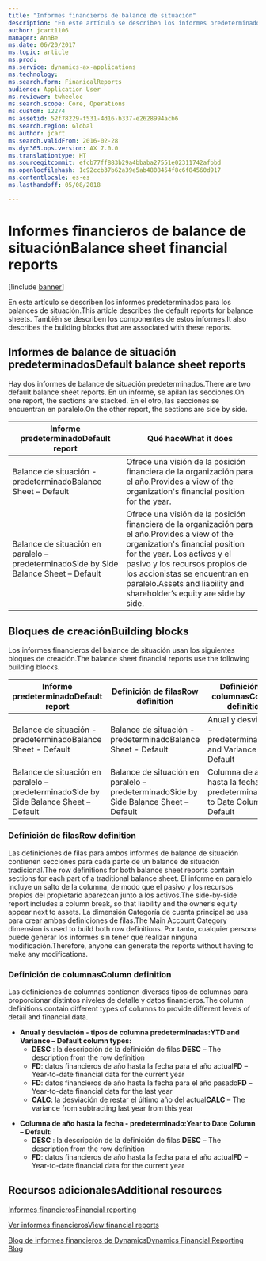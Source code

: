 ```yaml
---
title: "Informes financieros de balance de situación"
description: "En este artículo se describen los informes predeterminados para los balances de situación. También se describen los componentes de estos informes."
author: jcart1106
manager: AnnBe
ms.date: 06/20/2017
ms.topic: article
ms.prod: 
ms.service: dynamics-ax-applications
ms.technology: 
ms.search.form: FinanicalReports
audience: Application User
ms.reviewer: twheeloc
ms.search.scope: Core, Operations
ms.custom: 12274
ms.assetid: 52f78229-f531-4d16-b337-e2628994acb6
ms.search.region: Global
ms.author: jcart
ms.search.validFrom: 2016-02-28
ms.dyn365.ops.version: AX 7.0.0
ms.translationtype: HT
ms.sourcegitcommit: efcb77ff883b29a4bbaba27551e02311742afbbd
ms.openlocfilehash: 1c92ccb37b62a39e5ab4808454f8c6f84560d917
ms.contentlocale: es-es
ms.lasthandoff: 05/08/2018

---
```


# <a name="balance-sheet-financial-reports"></a><span data-ttu-id="66f77-104">Informes financieros de balance de situación</span><span class="sxs-lookup"><span data-stu-id="66f77-104">Balance sheet financial reports</span></span>

[!include [banner](../includes/banner.md)]

<span data-ttu-id="66f77-105">En este artículo se describen los informes predeterminados para los balances de situación.</span><span class="sxs-lookup"><span data-stu-id="66f77-105">This article describes the default reports for balance sheets.</span></span> <span data-ttu-id="66f77-106">También se describen los componentes de estos informes.</span><span class="sxs-lookup"><span data-stu-id="66f77-106">It also describes the building blocks that are associated with these reports.</span></span> 

<a name="default-balance-sheet-reports"></a><span data-ttu-id="66f77-107">Informes de balance de situación predeterminados</span><span class="sxs-lookup"><span data-stu-id="66f77-107">Default balance sheet reports</span></span>
-----------------------------

<span data-ttu-id="66f77-108">Hay dos informes de balance de situación predeterminados.</span><span class="sxs-lookup"><span data-stu-id="66f77-108">There are two default balance sheet reports.</span></span> <span data-ttu-id="66f77-109">En un informe, se apilan las secciones.</span><span class="sxs-lookup"><span data-stu-id="66f77-109">On one report, the sections are stacked.</span></span> <span data-ttu-id="66f77-110">En el otro, las secciones se encuentran en paralelo.</span><span class="sxs-lookup"><span data-stu-id="66f77-110">On the other report, the sections are side by side.</span></span>

| <span data-ttu-id="66f77-111">Informe predeterminado</span><span class="sxs-lookup"><span data-stu-id="66f77-111">Default report</span></span>                       | <span data-ttu-id="66f77-112">Qué hace</span><span class="sxs-lookup"><span data-stu-id="66f77-112">What it does</span></span>                                                                                                                           |
|--------------------------------------|----------------------------------------------------------------------------------------------------------------------------------------|
| <span data-ttu-id="66f77-113">Balance de situación - predeterminado</span><span class="sxs-lookup"><span data-stu-id="66f77-113">Balance Sheet – Default</span></span>              | <span data-ttu-id="66f77-114">Ofrece una visión de la posición financiera de la organización para el año.</span><span class="sxs-lookup"><span data-stu-id="66f77-114">Provides a view of the organization's financial position for the year.</span></span>                                                                 |
| <span data-ttu-id="66f77-115">Balance de situación en paralelo – predeterminado</span><span class="sxs-lookup"><span data-stu-id="66f77-115">Side by Side Balance Sheet – Default</span></span> | <span data-ttu-id="66f77-116">Ofrece una visión de la posición financiera de la organización para el año.</span><span class="sxs-lookup"><span data-stu-id="66f77-116">Provides a view of the organization's financial position for the year.</span></span> <span data-ttu-id="66f77-117">Los activos y el pasivo y los recursos propios de los accionistas se encuentran en paralelo.</span><span class="sxs-lookup"><span data-stu-id="66f77-117">Assets and liability and shareholder’s equity are side by side.</span></span> |

## <a name="building-blocks"></a><span data-ttu-id="66f77-118">Bloques de creación</span><span class="sxs-lookup"><span data-stu-id="66f77-118">Building blocks</span></span>
<span data-ttu-id="66f77-119">Los informes financieros del balance de situación usan los siguientes bloques de creación.</span><span class="sxs-lookup"><span data-stu-id="66f77-119">The balance sheet financial reports use the following building blocks.</span></span>

| <span data-ttu-id="66f77-120">Informe predeterminado</span><span class="sxs-lookup"><span data-stu-id="66f77-120">Default report</span></span>                       | <span data-ttu-id="66f77-121">Definición de filas</span><span class="sxs-lookup"><span data-stu-id="66f77-121">Row definition</span></span>                       | <span data-ttu-id="66f77-122">Definición de columnas</span><span class="sxs-lookup"><span data-stu-id="66f77-122">Column definition</span></span>             |
|--------------------------------------|--------------------------------------|-------------------------------|
| <span data-ttu-id="66f77-123">Balance de situación - predeterminado</span><span class="sxs-lookup"><span data-stu-id="66f77-123">Balance Sheet - Default</span></span>              | <span data-ttu-id="66f77-124">Balance de situación - predeterminado</span><span class="sxs-lookup"><span data-stu-id="66f77-124">Balance Sheet - Default</span></span>              | <span data-ttu-id="66f77-125">Anual y desviación - predeterminado</span><span class="sxs-lookup"><span data-stu-id="66f77-125">YTD and Variance - Default</span></span>    |
| <span data-ttu-id="66f77-126">Balance de situación en paralelo – predeterminado</span><span class="sxs-lookup"><span data-stu-id="66f77-126">Side by Side Balance Sheet – Default</span></span> | <span data-ttu-id="66f77-127">Balance de situación en paralelo – predeterminado</span><span class="sxs-lookup"><span data-stu-id="66f77-127">Side by Side Balance Sheet – Default</span></span> | <span data-ttu-id="66f77-128">Columna de año hasta la fecha - predeterminado</span><span class="sxs-lookup"><span data-stu-id="66f77-128">Year to Date Column - Default</span></span> |

### <a name="row-definition"></a><span data-ttu-id="66f77-129">Definición de filas</span><span class="sxs-lookup"><span data-stu-id="66f77-129">Row definition</span></span>

<span data-ttu-id="66f77-130">Las definiciones de filas para ambos informes de balance de situación contienen secciones para cada parte de un balance de situación tradicional.</span><span class="sxs-lookup"><span data-stu-id="66f77-130">The row definitions for both balance sheet reports contain sections for each part of a traditional balance sheet.</span></span> <span data-ttu-id="66f77-131">El informe en paralelo incluye un salto de la columna, de modo que el pasivo y los recursos propios del propietario aparezcan junto a los activos.</span><span class="sxs-lookup"><span data-stu-id="66f77-131">The side-by-side report includes a column break, so that liability and the owner’s equity appear next to assets.</span></span> <span data-ttu-id="66f77-132">La dimensión Categoría de cuenta principal se usa para crear ambas definiciones de filas.</span><span class="sxs-lookup"><span data-stu-id="66f77-132">The Main Account Category dimension is used to build both row definitions.</span></span> <span data-ttu-id="66f77-133">Por tanto, cualquier persona puede generar los informes sin tener que realizar ninguna modificación.</span><span class="sxs-lookup"><span data-stu-id="66f77-133">Therefore, anyone can generate the reports without having to make any modifications.</span></span>

### <a name="column-definition"></a><span data-ttu-id="66f77-134">Definición de columnas</span><span class="sxs-lookup"><span data-stu-id="66f77-134">Column definition</span></span>

<span data-ttu-id="66f77-135">Las definiciones de columnas contienen diversos tipos de columnas para proporcionar distintos niveles de detalle y datos financieros.</span><span class="sxs-lookup"><span data-stu-id="66f77-135">The column definitions contain different types of columns to provide different levels of detail and financial data.</span></span>

-   <span data-ttu-id="66f77-136">**Anual y desviación - tipos de columna predeterminadas:**</span><span class="sxs-lookup"><span data-stu-id="66f77-136">**YTD and Variance – Default column types:**</span></span>
    -   <span data-ttu-id="66f77-137">**DESC** : la descripción de la definición de filas.</span><span class="sxs-lookup"><span data-stu-id="66f77-137">**DESC** – The description from the row definition</span></span>
    -   <span data-ttu-id="66f77-138">**FD**: datos financieros de año hasta la fecha para el año actual</span><span class="sxs-lookup"><span data-stu-id="66f77-138">**FD** – Year-to-date financial data for the current year</span></span>
    -   <span data-ttu-id="66f77-139">**FD**: datos financieros de año hasta la fecha para el año pasado</span><span class="sxs-lookup"><span data-stu-id="66f77-139">**FD** – Year-to-date financial data for the last year</span></span>
    -   <span data-ttu-id="66f77-140">**CALC**: la desviación de restar el último año del actual</span><span class="sxs-lookup"><span data-stu-id="66f77-140">**CALC** – The variance from subtracting last year from this year</span></span>

<!-- -->

-   <span data-ttu-id="66f77-141">**Columna de año hasta la fecha - predeterminado:**</span><span class="sxs-lookup"><span data-stu-id="66f77-141">**Year to Date Column – Default:**</span></span>
    -   <span data-ttu-id="66f77-142">**DESC** : la descripción de la definición de filas.</span><span class="sxs-lookup"><span data-stu-id="66f77-142">**DESC** – The description from the row definition</span></span>
    -   <span data-ttu-id="66f77-143">**FD**: datos financieros de año hasta la fecha para el año actual</span><span class="sxs-lookup"><span data-stu-id="66f77-143">**FD** – Year-to-date financial data for the current year</span></span>



<a name="additional-resources"></a><span data-ttu-id="66f77-144">Recursos adicionales</span><span class="sxs-lookup"><span data-stu-id="66f77-144">Additional resources</span></span>
--------

[<span data-ttu-id="66f77-145">Informes financieros</span><span class="sxs-lookup"><span data-stu-id="66f77-145">Financial reporting</span></span>](financial-reporting-getting-started.md)

[<span data-ttu-id="66f77-146">Ver informes financieros</span><span class="sxs-lookup"><span data-stu-id="66f77-146">View financial reports</span></span>](view-financial-reports.md)

[<span data-ttu-id="66f77-147">Blog de informes financieros de Dynamics</span><span class="sxs-lookup"><span data-stu-id="66f77-147">Dynamics Financial Reporting Blog</span></span>](http://blogs.msdn.com/b/dynamics_financial_reporting/)




